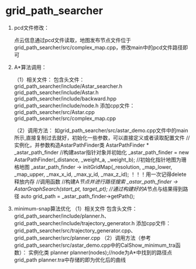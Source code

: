# grid_path_searcher
1. pcd文件修改：

    点云信息通过pcd文件读取，地图发布节点文件位于grid_path_searcher/src/complex_map.cpp，修改main中的pcd文件路径即可

2. A*算法调用：

    （1）相关文件：
    包含头文件：
    grid_path_searcher/include/Astar_searcher.h
    grid_path_searcher/include/Astar.h
    grid_path_searcher/include/backward.hpp
    grid_path_searcher/include/node.h
    添加cpp文件：
    grid_path_searcher/src/Astar.cpp
    grid_path_searcher/src/complex_map.cpp

    （2）调用方法：
    如grid_path_searcher/src/astar_demo.cpp文件中的main所示,直接复制过去就好，初始化一些参数，可以直接定义或者读取配置文件
    //实例化，并参数构造AstarPathFinder类
    AstarPathFinder * _astar_path_finder 
    //构建astar指针对象并初始化
    _astar_path_finder = new AstarPathFinder(_distance, _weight_a, _weight_b);
    //初始化指针地图为珊格地图
    _astar_path_finder -> initGridMap(_resolution, _map_lower, _map_upper, _max_x_id, _max_y_id, _max_z_id);
    ！！！用一次记得delete释放内存
    //调用函数
    //构建A*节点并进行路径搜索
    _astar_path_finder -> AstarGraphSearch(start_pt, target_pt);
    //通过构建好的A*节点与结果得到路径
    auto grid_path        = _astar_path_finder->getPath();
3. minimum-snap算法优化
    （1）相关文件
    包含头文件：grid_path_searcher/include/planner.h、grid_path_searcher/include/trajectory_generator.h
    添加cpp文件：grid_path_searcher/src/trajectory_generator.cpp、grid_path_searcher/src/planner.cpp
    （2）调用方法（参考grid_path_searcher/src/astar_demo.cpp中的CalShow_minimum_tra函数）：
    实例化类 planner planner(nodes);//node为A*中找到的路径点grid_path
    planner.tra中存储的即为优化后的曲线




